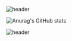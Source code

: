 ![header](https://capsule-render.vercel.app/api?type=waving&color=7C68C2&height=200&section=header&&fontSize=90)

![Anurag's GitHub stats](https://github-readme-stats.vercel.app/api?username=YUNJAYJAY&show_icons=true&theme=radical)

![header](https://capsule-render.vercel.app/api?type=waving&color=7C68C2&height=200&section=footer&&fontSize=90)
